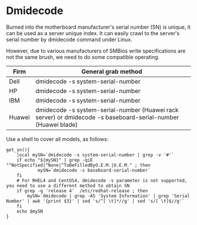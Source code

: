 # Dmidecode

Burned into the motherboard manufacturer's serial number (SN) is unique, it can be used as a server unique index. It can easily crawl to the server's serial number by dmidecode command under Linux. 

However, due to various manufacturers of SMBios write specifications are not the same brush, we need to do some compatible operating. 

|Firm	|General grab method
|-- |-- |
|Dell	|dmidecode -s system-serial-number
|HP	    |dmidecode -s system-serial-number
|IBM	|dmidecode -s system-serial-number
|Huawei	|dmidecode -s system-serial-number (Huawei rack server) or dmidecode -s baseboard-serial-number (Huawei blade)

Use a shell to cover all models, as follows:
```
get_sn(){
    local mySN=`dmidecode -s system-serial-number | grep -v '#'`
    if echo "${mySN}" | grep -qiE "^NotSpecified|^None|^ToBeFilledByO.E.M.|O.E.M." ; then
            mySN=`dmidecode -s baseboard-serial-number`
    fi
    # For RHEL4 and CentOS4, dmidecode -s parameter is not supported, you need to use a different method to obtain SN
    if grep -q 'release 4'  /etc/redhat-release ; then
        mySN=`dmidecode | grep -A5 'System Information' | grep 'Serial Number' | awk '{print $3}' | sed 's/^[ \t]*//g' | sed 's/[ \t]$//g'`
    fi
    echo $mySN
}
```